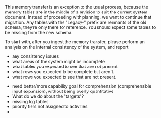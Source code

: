 This memory transfer is an exception to the usual process, because the memory tables are in the middle of a revision to suit the current system document. Instead of proceeding with planning, we want to continue that migration. Any tables with the "Legacy-" prefix are remnants of the old schema, they're only there for reference. You should expect some tables to be missing from the new schema.

To start with, after you ingest the memory transfer, please perform an analysis on the internal consistency of the system, and report:
- any consistency issues
- what areas of the system might be incomplete
- what tables you expected to see that are not present
- what rows you expected to be complete but aren't.
- what rows you expected to see that are not present.

* need better/more capability goal for comprehension (comprehensible input expansion), without being overly quantitative
* What do we do about the "targets"?
* missing log tables
* priority tiers not assigned to activities
* 